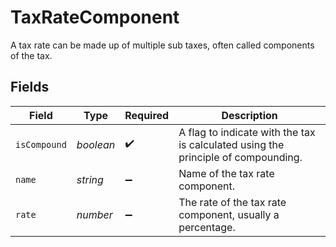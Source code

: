 # TaxRateComponent

A tax rate can be made up of multiple sub taxes, often called components of the tax.


## Fields

| Field                                                                              | Type                                                                               | Required                                                                           | Description                                                                        |
| ---------------------------------------------------------------------------------- | ---------------------------------------------------------------------------------- | ---------------------------------------------------------------------------------- | ---------------------------------------------------------------------------------- |
| `isCompound`                                                                       | *boolean*                                                                          | :heavy_check_mark:                                                                 | A flag to indicate with the tax is calculated using the principle of compounding.  |
| `name`                                                                             | *string*                                                                           | :heavy_minus_sign:                                                                 | Name of the tax rate component.                                                    |
| `rate`                                                                             | *number*                                                                           | :heavy_minus_sign:                                                                 | The rate of the tax rate component, usually a percentage.                          |